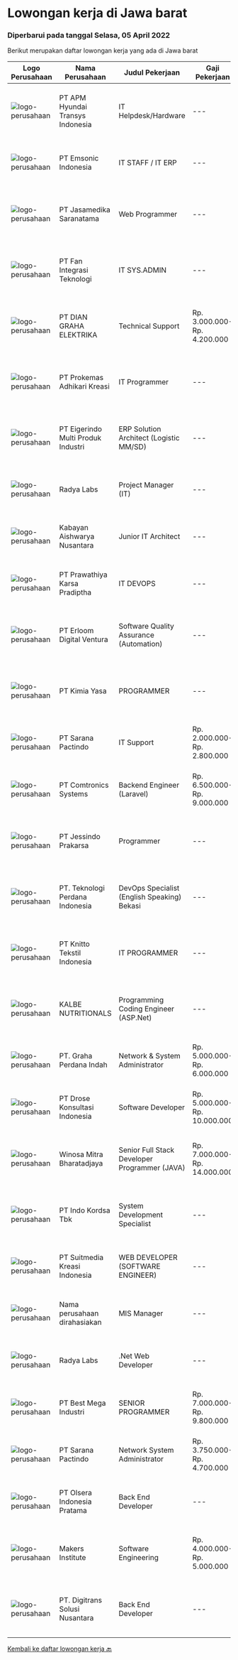 
  # Lowongan kerja di Jawa barat

  ### Diperbarui pada tanggal Selasa, 05 April 2022

  Berikut merupakan daftar lowongan kerja yang ada di Jawa barat

  |Logo Perusahaan | Nama Perusahaan | Judul Pekerjaan | Gaji Pekerjaan | Lokasi | Deskripsi | Tanggal diunggah | Pranala |
  | -------------- | --------------- | --------------- | --------- | --------- | -------------- | ------- | ----------- |
  |![logo-perusahaan](https://image-service-cdn.seek.com.au/ee9e4b15514d1733d434c586e6c272e0168b8a3c/ee4dce1061f3f616224767ad58cb2fc751b8d2dc)|PT APM Hyundai Transys Indonesia|IT Helpdesk/Hardware|---|Cikarang|Candidate must possess at least Diploma, Bachelor's Degree in Engineering (Computer/Telecommunication), Computer Science/Information Technology or...|Senin, 04 April 2022|https://www.jobstreet.co.id/id/job/it-helpdesk-hardware-3842584?token=0~cccd92cb-347d-4448-8ba0-f12cbe4ab9c9&sectionRank=1&jobId=jobstreet-id-job-3842584|
|![logo-perusahaan](https://image-service-cdn.seek.com.au/637d7bef375b81e1ad1104a6bc37828029e5523f/ee4dce1061f3f616224767ad58cb2fc751b8d2dc)|PT Emsonic Indonesia|IT STAFF / IT ERP|---|Bekasi|Responsibilities: Prepare and Purchase Order of hardware, software and other IT-related needs. Maintenance, installation, and provision of accessories...|Senin, 04 April 2022|https://www.jobstreet.co.id/id/job/it-staff-it-erp-3842039?token=0~cccd92cb-347d-4448-8ba0-f12cbe4ab9c9&sectionRank=2&jobId=jobstreet-id-job-3842039|
|![logo-perusahaan](https://image-service-cdn.seek.com.au/7cdc071d90abd96b4cf7706a1694f0662aa509a1/ee4dce1061f3f616224767ad58cb2fc751b8d2dc)|PT Jasamedika Saranatama|Web Programmer|---|Bandung|Deskripsi PekerjaanKualifikasi: Pendidikan D3 atau S1 (Teknik Informatika/Manajemen Informatika/Sistem Informatika/Teknik Komputer) Memiliki...|Sabtu, 02 April 2022|https://www.jobstreet.co.id/id/job/web-programmer-3826239?token=0~cccd92cb-347d-4448-8ba0-f12cbe4ab9c9&sectionRank=3&jobId=jobstreet-id-job-3826239|
|![logo-perusahaan](https://image-service-cdn.seek.com.au/ffbc8591cee22094e7146a5bcc4f1c835a5e9468/ee4dce1061f3f616224767ad58cb2fc751b8d2dc)|PT Fan Integrasi Teknologi|IT SYS.ADMIN|---|Bekasi|Responsibilities :1. Install and configure software and hardware2. Manage network servers and technology tools3. Set up accounts and workstations4....|Senin, 04 April 2022|https://www.jobstreet.co.id/id/job/it-sys.admin-3842707?token=0~cccd92cb-347d-4448-8ba0-f12cbe4ab9c9&sectionRank=4&jobId=jobstreet-id-job-3842707|
|![logo-perusahaan](https://image-service-cdn.seek.com.au/6724301a3d42a36c4b43d01afcb6475b391f135e/ee4dce1061f3f616224767ad58cb2fc751b8d2dc)|PT DIAN GRAHA ELEKTRIKA|Technical Support|Rp. 3.000.000-Rp. 4.200.000|Bali|Persyaratan: Usia 20 sampai 35 tahun Pendidikan minimal SMK Pengalaman bidang Fiber Optik minimal 1 tahun Memiliki kemampuan dan pemahaman Fiber Optik...|Senin, 04 April 2022|https://www.jobstreet.co.id/id/job/technical-support-3842981?token=0~cccd92cb-347d-4448-8ba0-f12cbe4ab9c9&sectionRank=5&jobId=jobstreet-id-job-3842981|
|![logo-perusahaan](https://image-service-cdn.seek.com.au/ba0898ce4539c7172bf405ee05ff9d5cba14c6a1/ee4dce1061f3f616224767ad58cb2fc751b8d2dc)|PT Prokemas Adhikari Kreasi|IT Programmer|---|Cikarang|Kualifikasi : Usia max 27 th Pendidikan Terakhir S1 Teknik Informatika / Sistem Informasi Menguasai bahasa pemograman Menguasai Lavarel, asp.net dam...|Senin, 04 April 2022|https://www.jobstreet.co.id/id/job/it-programmer-3842033?token=0~cccd92cb-347d-4448-8ba0-f12cbe4ab9c9&sectionRank=6&jobId=jobstreet-id-job-3842033|
|![logo-perusahaan](https://image-service-cdn.seek.com.au/e980388084a30bf30c6b238e4b8501465bb4b583/ee4dce1061f3f616224767ad58cb2fc751b8d2dc)|PT Eigerindo Multi Produk Industri|ERP Solution Architect (Logistic MM/SD)|---|Bandung|Melakukan, memonitor dan mereview seluruh aktivitas pelayanan Enterprise Resource Planning (ERP) mulai dari proyek implementasi, pembuatan laporan...|Senin, 04 April 2022|https://www.jobstreet.co.id/id/job/erp-solution-architect-logistic-mm-sd-3843574?token=0~cccd92cb-347d-4448-8ba0-f12cbe4ab9c9&sectionRank=7&jobId=jobstreet-id-job-3843574|
|![logo-perusahaan](https://image-service-cdn.seek.com.au/ff23a19c0aee1ae3b8d68d8ab4c56af15deea686/ee4dce1061f3f616224767ad58cb2fc751b8d2dc)|Radya Labs|Project Manager (IT)|---|Jakarta Raya|Radya Labs is currently looking for a Project Manager who is able to lead the team in executing projects according to the plan to produce projects...|Senin, 04 April 2022|https://www.jobstreet.co.id/id/job/project-manager-it-3842930?token=0~cccd92cb-347d-4448-8ba0-f12cbe4ab9c9&sectionRank=8&jobId=jobstreet-id-job-3842930|
|![logo-perusahaan](https://image-service-cdn.seek.com.au/421de82de9c59c72c691753a8a4bfd1b72bc1678/ee4dce1061f3f616224767ad58cb2fc751b8d2dc)|Kabayan Aishwarya Nusantara|Junior IT Architect|---|Cimahi|Job Description: We are looking for early startup employees, Kabayan Aishwarya Nusantara (KAN) number 1, 2, 3 employees and so forth. As a team, we...|Senin, 04 April 2022|https://www.jobstreet.co.id/id/job/junior-it-architect-3843694?token=0~cccd92cb-347d-4448-8ba0-f12cbe4ab9c9&sectionRank=9&jobId=jobstreet-id-job-3843694|
|![logo-perusahaan](https://image-service-cdn.seek.com.au/25f275779d2d36a25f086ac9b1c5b5be868683f6/ee4dce1061f3f616224767ad58cb2fc751b8d2dc)|PT Prawathiya Karsa Pradiptha|IT DEVOPS|---|Jakarta Timur|Minimum 1 year experiences as devops D3 / S1 Ilmu Komputer Fundamental Linux Experience Able to Server Install and Configuration...|Minggu, 03 April 2022|https://www.jobstreet.co.id/id/job/it-devops-3833959?token=0~cccd92cb-347d-4448-8ba0-f12cbe4ab9c9&sectionRank=10&jobId=jobstreet-id-job-3833959|
|![logo-perusahaan](https://image-service-cdn.seek.com.au/7b0850d0262c85ca3c0fa4d6a9c005f1450e6d9f/ee4dce1061f3f616224767ad58cb2fc751b8d2dc)|PT Erloom Digital Ventura|Software Quality Assurance (Automation)|---|Jakarta Raya|Minimum Requirements: Candidates must possess at least a Bachelor's Degree in Engineering (Computer/Telecommunication), Computer Science/Information...|Senin, 04 April 2022|https://www.jobstreet.co.id/id/job/software-quality-assurance-automation-3843304?token=0~cccd92cb-347d-4448-8ba0-f12cbe4ab9c9&sectionRank=11&jobId=jobstreet-id-job-3843304|
|![logo-perusahaan](https://i.ibb.co/sqvTCh9/112815900-stock-vector-no-image-available-icon-flat-vector.webp)|PT Kimia Yasa|PROGRAMMER|---|Surabaya|Deskripsi Pekerjaan :Melakukan pembuatan program untuk menunjang operasional perusahaan sesuai dengan target yang sudah ditetapkan.Kualifikasi yang...|Sabtu, 02 April 2022|https://www.jobstreet.co.id/id/job/programmer-3841726?token=0~cccd92cb-347d-4448-8ba0-f12cbe4ab9c9&sectionRank=12&jobId=jobstreet-id-job-3841726|
|![logo-perusahaan](https://image-service-cdn.seek.com.au/98982338245954acade7338ecccff8adaf4bc449/ee4dce1061f3f616224767ad58cb2fc751b8d2dc)|PT Sarana Pactindo|IT Support|Rp. 2.000.000-Rp. 2.800.000|Jawa Barat|Melakukan test pada aplikasi perusahaan sebelum launching Membuat buku manual untuk aplikasi yang akan di launching agar mudah dibaca oleh user...|Jumat, 01 April 2022|https://www.jobstreet.co.id/id/job/it-support-3840741?token=0~cccd92cb-347d-4448-8ba0-f12cbe4ab9c9&sectionRank=13&jobId=jobstreet-id-job-3840741|
|![logo-perusahaan](https://image-service-cdn.seek.com.au/20dfffa15085c98e38f1beb41db24b99cf3d760d/ee4dce1061f3f616224767ad58cb2fc751b8d2dc)|PT Comtronics Systems|Backend Engineer (Laravel)|Rp. 6.500.000-Rp. 9.000.000|Bandung|Job Description Troubleshoot and debug applications. Write clean code to develop applications. Create RESTful API for integration with Mobile or...|Selasa, 05 April 2022|https://www.jobstreet.co.id/id/job/backend-engineer-laravel-3843868?token=0~cccd92cb-347d-4448-8ba0-f12cbe4ab9c9&sectionRank=14&jobId=jobstreet-id-job-3843868|
|![logo-perusahaan](https://image-service-cdn.seek.com.au/aa1bc9c54fe52ad577ba43a8eace259b3c15e761/ee4dce1061f3f616224767ad58cb2fc751b8d2dc)|PT  Jessindo Prakarsa|Programmer|---|Bogor|Kualifikasi : Minimal D3/S1 Teknik Informatika/Ilmu Komputer/Sistem Informasi Usia Maksimal 35 tahun Menguasai Bahasa Pemrograman web PHP dan Delphi...|Minggu, 03 April 2022|https://www.jobstreet.co.id/id/job/programmer-3826882?token=0~cccd92cb-347d-4448-8ba0-f12cbe4ab9c9&sectionRank=15&jobId=jobstreet-id-job-3826882|
|![logo-perusahaan](https://image-service-cdn.seek.com.au/364995897f8dd16728f38da9d570640b36873ee8/ee4dce1061f3f616224767ad58cb2fc751b8d2dc)|PT. Teknologi Perdana Indonesia|DevOps Specialist (English Speaking) Bekasi|---|Bekasi|Requirements:- Semi-fluent English (not less than B1);- Experienced in automated Infrastructure Deployment (e.g. Docker, Kubernetes) and configuration...|Senin, 04 April 2022|https://www.jobstreet.co.id/id/job/devops-specialist-english-speaking-bekasi-3843546?token=0~cccd92cb-347d-4448-8ba0-f12cbe4ab9c9&sectionRank=16&jobId=jobstreet-id-job-3843546|
|![logo-perusahaan](https://image-service-cdn.seek.com.au/95c392ce622d6134b6173f8d6379a0068249ee50/ee4dce1061f3f616224767ad58cb2fc751b8d2dc)|PT Knitto Tekstil Indonesia|IT PROGRAMMER|---|Bandung|Kami mencari IT Programmer: Back End Developer yang terampil dan bersemangat untuk bergabung dengan tim kamiTugas dan Tanggung Jawab: Membuat program...|Sabtu, 02 April 2022|https://www.jobstreet.co.id/id/job/it-programmer-3825350?token=0~cccd92cb-347d-4448-8ba0-f12cbe4ab9c9&sectionRank=17&jobId=jobstreet-id-job-3825350|
|![logo-perusahaan](https://image-service-cdn.seek.com.au/26b68bd4418b4b741ab2ef4226ab3f5e09f39635/ee4dce1061f3f616224767ad58cb2fc751b8d2dc)|KALBE NUTRITIONALS|Programming Coding Engineer (ASP.Net)|---|Jawa Barat|Requirements: Minimal Diploma/Bachelor Degree of Informatics Engineering, Computer Science, Information Systems or Informatics Management (Minimal GPA...|Minggu, 03 April 2022|https://www.jobstreet.co.id/id/job/programming-coding-engineer-asp.net-3833702?token=0~cccd92cb-347d-4448-8ba0-f12cbe4ab9c9&sectionRank=18&jobId=jobstreet-id-job-3833702|
|![logo-perusahaan](https://image-service-cdn.seek.com.au/9d5e82b2d847fe1b68b7674393dca8739d0d8f91/ee4dce1061f3f616224767ad58cb2fc751b8d2dc)|PT. Graha Perdana Indah|Network & System Administrator|Rp. 5.000.000-Rp. 6.000.000|Depok|Job descriptions :1. Managing all corporate network connections.2. Controling and monitoring network security.3. Implementing network security...|Sabtu, 02 April 2022|https://www.jobstreet.co.id/id/job/network-system-administrator-3831717?token=0~cccd92cb-347d-4448-8ba0-f12cbe4ab9c9&sectionRank=19&jobId=jobstreet-id-job-3831717|
|![logo-perusahaan](https://image-service-cdn.seek.com.au/6e1e281575f14e818370c9516429eaff6451c276/ee4dce1061f3f616224767ad58cb2fc751b8d2dc)|PT Drose Konsultasi Indonesia|Software Developer|Rp. 5.000.000-Rp. 10.000.000|Depok|Responsibilities: Develop web application with Java and Java Script language. Develop RPA (Robot Processing Automation). Consult client's operation...|Selasa, 05 April 2022|https://www.jobstreet.co.id/id/job/software-developer-3843859?token=0~cccd92cb-347d-4448-8ba0-f12cbe4ab9c9&sectionRank=20&jobId=jobstreet-id-job-3843859|
|![logo-perusahaan](https://image-service-cdn.seek.com.au/85529b947cfce6ae1e7fef595e1aa52f582cb146/ee4dce1061f3f616224767ad58cb2fc751b8d2dc)|Winosa Mitra Bharatadjaya|Senior Full Stack Developer Programmer (JAVA)|Rp. 7.000.000-Rp. 14.000.000|Jakarta Raya|Winosa Mitra is a young and fast growing Business consultancy and software development company based in Bandar Lampung. We are expanding and are...|Senin, 04 April 2022|https://www.jobstreet.co.id/id/job/senior-full-stack-developer-programmer-java-3843517?token=0~cccd92cb-347d-4448-8ba0-f12cbe4ab9c9&sectionRank=21&jobId=jobstreet-id-job-3843517|
|![logo-perusahaan](https://image-service-cdn.seek.com.au/2edb1a76a77d108802f818569091386caf294b49/ee4dce1061f3f616224767ad58cb2fc751b8d2dc)|PT Indo Kordsa Tbk|System Development Specialist|---|Citeureup|Job Description Implementing Day to day ERP system management incorporating configuration and monitoring of system parameters and performance, which...|Jumat, 01 April 2022|https://www.jobstreet.co.id/id/job/system-development-specialist-3841310?token=0~cccd92cb-347d-4448-8ba0-f12cbe4ab9c9&sectionRank=22&jobId=jobstreet-id-job-3841310|
|![logo-perusahaan](https://image-service-cdn.seek.com.au/a5c9031380eb08bdce605f2fa1a6e5e724a6def0/ee4dce1061f3f616224767ad58cb2fc751b8d2dc)|PT Suitmedia Kreasi Indonesia|WEB DEVELOPER (SOFTWARE ENGINEER)|---|Jakarta Selatan|Role: You will develop and deliver high-quality web and mobile apps Responsibilities: Develop backend system of web and mobile applications. Deliver...|Sabtu, 02 April 2022|https://www.jobstreet.co.id/id/job/web-developer-software-engineer-3832282?token=0~cccd92cb-347d-4448-8ba0-f12cbe4ab9c9&sectionRank=23&jobId=jobstreet-id-job-3832282|
|![logo-perusahaan](https://i.ibb.co/sqvTCh9/112815900-stock-vector-no-image-available-icon-flat-vector.webp)|Nama perusahaan dirahasiakan|MIS Manager|---|Bali|Pendidikan minimal S1 segala jurusan Minimal memiliki 1 tahun pengalaman kerja di bidang yang sama Memiliki pengetahuan mengenai PHP dan bahasa...|Sabtu, 02 April 2022|https://www.jobstreet.co.id/id/job/mis-manager-3841611?token=0~cccd92cb-347d-4448-8ba0-f12cbe4ab9c9&sectionRank=24&jobId=jobstreet-id-job-3841611|
|![logo-perusahaan](https://image-service-cdn.seek.com.au/380f8aef5b8ed7d8d74e6c216b995bb89bc6a256/ee4dce1061f3f616224767ad58cb2fc751b8d2dc)|Radya Labs|.Net Web Developer|---|Jakarta Raya|Radya Labs is currently looking for a software engineer who is able to develop functional and useful web applications. This position is expected to...|Selasa, 05 April 2022|https://www.jobstreet.co.id/id/job/.net-web-developer-3843913?token=0~cccd92cb-347d-4448-8ba0-f12cbe4ab9c9&sectionRank=25&jobId=jobstreet-id-job-3843913|
|![logo-perusahaan](https://image-service-cdn.seek.com.au/11f25e6cbb24af5d68cfa3849f765af9f692b069/ee4dce1061f3f616224767ad58cb2fc751b8d2dc)|PT Best Mega Industri|SENIOR PROGRAMMER|Rp. 7.000.000-Rp. 9.800.000|Depok|Kualifikasi :• Usia maksimal 30 tahun• Lulusan D3/S1 Teknik Informatika atau Ilmu Komputer• Pengalaman membuat program aplikasi berbasis web lebih...|Minggu, 03 April 2022|https://www.jobstreet.co.id/id/job/senior-programmer-3833778?token=0~cccd92cb-347d-4448-8ba0-f12cbe4ab9c9&sectionRank=26&jobId=jobstreet-id-job-3833778|
|![logo-perusahaan](https://image-service-cdn.seek.com.au/98982338245954acade7338ecccff8adaf4bc449/ee4dce1061f3f616224767ad58cb2fc751b8d2dc)|PT Sarana Pactindo|Network System Administrator|Rp. 3.750.000-Rp. 4.700.000|Bandung|Qualifications : Educational Requirements: Bachelors degree in Computer Science/Information Technology or Engineering (Computer/Telecommunication)...|Sabtu, 02 April 2022|https://www.jobstreet.co.id/id/job/network-system-administrator-3832210?token=0~cccd92cb-347d-4448-8ba0-f12cbe4ab9c9&sectionRank=27&jobId=jobstreet-id-job-3832210|
|![logo-perusahaan](https://image-service-cdn.seek.com.au/90e9bb2e5bcac40b68d491aafb34203d371349a1/ee4dce1061f3f616224767ad58cb2fc751b8d2dc)|PT Olsera Indonesia Pratama|Back End Developer|---|Jakarta Raya|Responsibilities: Development in an AGILE environment Create good product with accessibility and security compliance Create good product with...|Jumat, 01 April 2022|https://www.jobstreet.co.id/id/job/back-end-developer-3840570?token=0~cccd92cb-347d-4448-8ba0-f12cbe4ab9c9&sectionRank=28&jobId=jobstreet-id-job-3840570|
|![logo-perusahaan](https://image-service-cdn.seek.com.au/70d5b5122e5d974602d162ea8d7cf6fd5fbb61bd/ee4dce1061f3f616224767ad58cb2fc751b8d2dc)|Makers Institute|Software Engineering|Rp. 4.000.000-Rp. 5.000.000|Bandung|Requirements:- Usia max. 25 Tahun- Freshgraduate S1/D3- Terbuka untuk Semua Jurusan- Memiliki ketertarikan untuk berkarir di dunia pengembangan...|Sabtu, 02 April 2022|https://www.jobstreet.co.id/id/job/software-engineering-3826314?token=0~cccd92cb-347d-4448-8ba0-f12cbe4ab9c9&sectionRank=29&jobId=jobstreet-id-job-3826314|
|![logo-perusahaan](https://image-service-cdn.seek.com.au/19f0f978c8afaf42f7a7aaaddefd33c719d7cd74/ee4dce1061f3f616224767ad58cb2fc751b8d2dc)|PT. Digitrans Solusi Nusantara|Back End Developer|---|Jawa Barat|BACK END DEVELOPERSTATUS : OPENJOB DESCRIPTION Learn multiple tech stacks to use the best tools for the job. Design, develop, improve, and deploy high...|Minggu, 03 April 2022|https://www.jobstreet.co.id/id/job/back-end-developer-3833636?token=0~cccd92cb-347d-4448-8ba0-f12cbe4ab9c9&sectionRank=30&jobId=jobstreet-id-job-3833636|


  [Kembali ke daftar lowongan kerja 🔙](../README.md#daftar-lowongan-kerja)
  